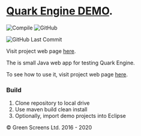 
# [Quark Engine DEMO](https://www.greenscreens.io/quark).

![Compile](https://github.com/greenscreens-io/quark-demo/workflows/Compile/badge.svg?branch=master)
![GitHub](https://img.shields.io/github/license/greenscreens-io/quark-demo?style=plastic)

![GitHub Last Commit](https://img.shields.io/github/last-commit/greenscreens-io/quark-demo?style=plastic)


Visit project web page [here](https://www.greenscreens.io/quark).

The is small Java web app for testing Quark Engine.

To see how to use it, visit project web page [here](https://www.greenscreens.io/quark).

### Build

1. Clone repository to local drive
2. Use maven build clean install
3. Optionally, import demo projects into Eclipse

&copy; Green Screens Ltd. 2016 - 2020
